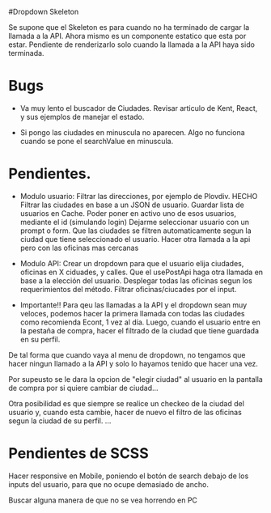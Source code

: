 #Dropdown Skeleton

Se supone que el Skeleton es para cuando no ha terminado de cargar la llamada a la API. Ahora mismo es un componente estatico que esta por estar.
Pendiente de renderizarlo solo cuando la llamada a la API haya sido terminada.

# Bugs

- Va muy lento el buscador de Ciudades. Revisar articulo de Kent, React, y sus ejemplos de manejar el estado.

- Si pongo las ciudades en minuscula no aparecen. Algo no funciona cuando se pone el searchValue en minuscula.

# Pendientes.

- Modulo usuario:
  Filtrar las direcciones, por ejemplo de Plovdiv. HECHO
  Filtrar las ciudades en base a un JSON de usuario.
  Guardar lista de usuarios en Cache.
  Poder poner en activo uno de esos usuarios, mediante el id (simulando login)
  Dejarme seleccionar usuario con un prompt o form.
  Que las ciudades se filtren automaticamente segun la ciudad que tiene seleccionado el usuario.
  Hacer otra llamada a la api pero con las oficinas mas cercanas

- Modulo API:
  Crear un dropdown para que el usuario elija ciudades, oficinas en X ciduades, y calles.
  Que el usePostApi haga otra llamada en base a la elección del usuario.
  Desplegar todas las oficinas segun los requerimientos del método.
  Filtrar oficinas/ciucades por el input.

- Importante!!
  Para qeu las llamadas a la API y el dropdown sean muy veloces, podemos hacer la primera llamada con todas las ciudades como recomienda Econt, 1 vez al día. Luego, cuando el usuario entre en la pestaña de compra, hacer el filtrado de la ciudad que tiene guardada en su perfil.

De tal forma que cuando vaya al menu de dropdown, no tengamos que hacer ningun llamado a la API y solo lo hayamos tenido que hacer una vez.

Por supeusto se le dara la opcion de "elegir ciudad" al usuario en la pantalla de compra por si quiere cambiar de ciudad...

Otra posibilidad es que siempre se realice un checkeo de la ciudad del usuario y, cuando esta cambie, hacer de nuevo el filtro de las oficinas segun la ciudad de su perfil.
...

# Pendientes de SCSS

Hacer responsive en Mobile, poniendo el botón de search debajo de los inputs del usuario, para que no ocupe demasiado de ancho.

Buscar alguna manera de que no se vea horrendo en PC
